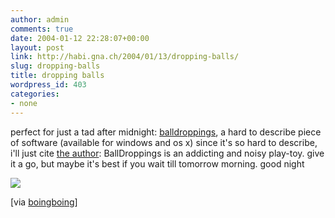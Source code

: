 ```yaml
---
author: admin
comments: true
date: 2004-01-12 22:28:07+00:00
layout: post
link: http://habi.gna.ch/2004/01/13/dropping-balls/
slug: dropping-balls
title: dropping balls
wordpress_id: 403
categories:
- none
---
```


perfect for just a tad after midnight: [balldroppings](http://www.jtnimoy.com/itp/balldroppings/), a hard to describe piece of software (available for windows and os x)
since it's so hard to describe, i'll just cite [the author](http://www.jtnimoy.com/itp/): BallDroppings is an addicting and noisy play-toy.
give it a go, but maybe it's best if you wait till tomorrow morning. 
good night

[![](http://habi.gna.ch/blog/images/balldroppings-tm.jpg)](http://habi.gna.ch/blog/images/balldroppings.jpg)

[via [boingboing](http://boingboing.net/2004_01_01_archive.html#107393998643575566)]
